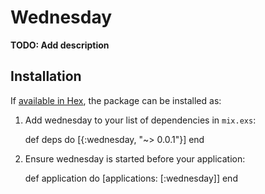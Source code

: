 # Wednesday

**TODO: Add description**

## Installation

If [available in Hex](https://hex.pm/docs/publish), the package can be installed as:

  1. Add wednesday to your list of dependencies in `mix.exs`:

        def deps do
          [{:wednesday, "~> 0.0.1"}]
        end

  2. Ensure wednesday is started before your application:

        def application do
          [applications: [:wednesday]]
        end
